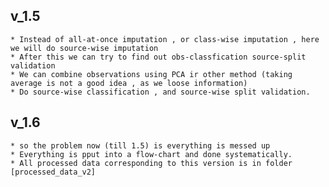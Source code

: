 ## v_1.5 
 
	* Instead of all-at-once imputation , or class-wise imputation , here we will do source-wise imputation
	* After this we can try to find out obs-classfication source-split validation 
	* We can combine observations using PCA ir other method (taking average is not a good idea , as we loose information)
	* Do source-wise classification , and source-wise split validation.
## v_1.6 
	* so the problem now (till 1.5) is everything is messed up 
	* Everything is pput into a flow-chart and done systematically.  
	* All processed data corresponding to this version is in folder [processed_data_v2] 

